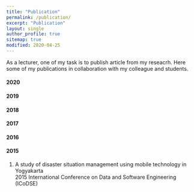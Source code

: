 ```yaml
---
title: "Publication"
permalink: /publication/
excerpt: "Publication"
layout: single
author_profile: true
sitemap: true
modified: 2020-04-25
---
```


As a lecturer, one of my task is to publish article from my reseacrh. Here some of my publications in collaboration with my colleague and students.

#### 2020

#### 2019

#### 2018

#### 2017

#### 2016

#### 2015
1. A study of disaster situation management using mobile technology in Yogyakarta <br />
   2015 International Conference on Data and Software Engineering (ICoDSE)



